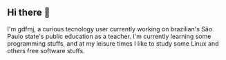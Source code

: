 ## Hi there 👋
I'm gdfmj, a curious tecnology user currently working on brazilian's São Paulo state's public education as a teacher. I'm currently learning some programming stuffs, and at my leisure times I like to study some Linux and others free software stuffs. 
<!--
**gdfmj/gdfmj** is a ✨ _special_ ✨ repository because its `README.md` (this file) appears on your GitHub profile.

Here are some ideas to get you started:

- 🔭 I’m currently working on ...
- 🌱 I’m currently learning ...
- 👯 I’m looking to collaborate on ...
- 🤔 I’m looking for help with ...
- 💬 Ask me about ...
- 📫 How to reach me: ...
- 😄 Pronouns: ...
- ⚡ Fun fact: ...
-->
